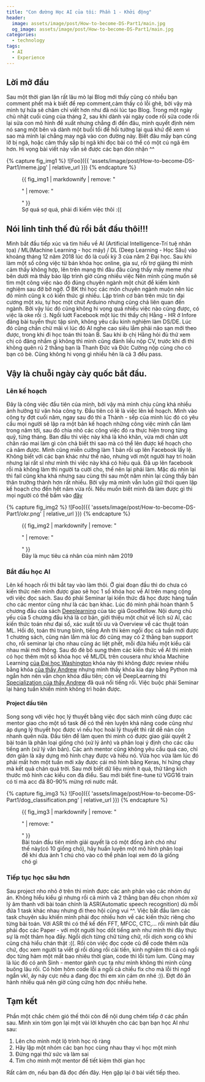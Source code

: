 ```yaml
---
title: "Con đường Học AI của tôi: Phần 1 - Khởi động"
header:
  image: assets/image/post/How-to-become-DS-Part1/main.jpg
  og_image: assets/image/post/How-to-become-DS-Part1/main.jpg
categories:
  - technology
tags:
  - AI
  - Experience
---
```

 
## Lời mở đầu

 Sau một thời gian lặn rất lâu mò lại Blog mới thấy cũng có nhiều bạn comment phết mà k biết để rep comment,cảm thấy có lỗi ghê, bởi vậy mà mình tự hứa sẽ chăm chỉ viết hơn như đã nói lúc tạo Blog. Trong một ngày chủ nhật cuối cùng của tháng 2, sau khi dành vài ngày code rồi sửa code rồi lại sửa con mô hình đề xuất nhưng chẳng đi đến đâu, mình quyết định ném nó sang một bên và dành một buổi tối để hồi tưởng lại quá khứ để xem vì sao mà mình lại chẳng may ngã vào con đường này. Biết đâu mấy bạn cũng lỡ bị ngã, hoặc cảm thấy sắp bị ngã khi đọc bài có thể có một cú ngã êm hơn. Hi vọng bài viết này vẫn sẽ được các bạn đón nhận ^^

{% capture fig_img1 %}
![Foo]({{ 'assets/image/post/How-to-become-DS-Part1/meme.jpg' | relative_url }})
{% endcapture %}

<figure>
  {{ fig_img1 | markdownify | remove: "<p>" | remove: "</p>" }}
  <figcaption>Sợ quá sợ quá, phải đi kiếm việc thôi :((</figcaption>
</figure>

## Nói linh tinh thế đủ rồi bắt đầu thôi!!!

Mình bắt đầu tiếp xúc và tìm hiểu về AI (Artificial Intelligence-Trí tuệ nhân tọa) / ML(Machine Learning - học máy) / DL (Deep Learning - Học Sâu) vào khoảng tháng 12 năm 2018 lúc đó là cuối kỳ 3 của năm 2 Đại học. Sau khi làm một số công việc từ bán khóa học online, gia sư, rồi trợ giảng thì mình cảm thấy không hợp, lên trên mạng thì đâu đâu cũng thấy mấy meme như bên dưới mà thấy bảo lập trình giờ cũng nhiều việc Nên mình cũng muốn sẽ tìm một công việc nào đó đúng chuyên ngành một chút để kiếm kinh nghiệm sau đỡ bỡ ngỡ. Ở BK thì học các môn chuyên ngành muộn nên lúc đó mình cũng k có kiến thức gì nhiều. Lập trình cơ bản trên mức tin đại cương một xíu, tự học một chút Arduino nhưng cũng chả liên quan đến ngành. Bởi vậy lúc đó cũng không hi vọng quá nhiều việc nào cũng được, có việc là oke rồi :). Ngồi lướt Facebook một lúc thì thấy chị Hằng - HR ở Infore đăng bài tuyển thực tập sinh, không yêu cầu kinh nghiệm làm DS/DE. Lúc đó cũng chần chừ mãi vì lúc đó AI nghe cao siêu lắm phải não sạn mới theo được, trong khi đi học toán thì toàn B. Sau khi ib chị Hằng hỏi đủ thứ xem chị có đăng nhầm gì không thì mình cũng đánh liều nộp CV, trước khi đi thì không quên rủ 2 thằng bạn là Thanh Đức và Đức Cường nộp cùng cho có bạn có bè. Cũng không hi vọng gì nhiều hên là cả 3 đều pass.   

## Vậy là chuỗi ngày cày quốc bắt đầu. 

### Lên kế hoạch

Đây là công việc đầu tiên của mình, bởi vậy mà mình chịu cũng khá nhiều ảnh hưởng từ văn hóa công ty.
Đầu tiên có lẽ là việc lên kế hoạch. Mình vào công ty đợt cuối năm, ngay sau đó thì a Thành - sếp của mình lúc đó có yêu cầu mọi người sẽ lập ra một bản kế hoạch những công việc mình cần làm trong năm tới, sau đó chia nhỏ các công việc đó ra thực hiện trong từng quỹ, từng tháng. Ban đầu thì việc này khá là khó khăn, vừa mới chân ướt chân ráo mai làm gì còn chả biết thì sao mà có thể lên được kế hoạch cho cả năm được. Mình cũng miễn cưỡng làm 1 bản rồi up lên Facebook lấy lệ. Không biết với các bạn khác như thế nào, nhưng với một người hay trì hoãn nhưng lại rất sĩ như mình thì việc này khá có hiệu quả. Đã up lên facebook rồi mà không làm thì người ta cười cho, thế nên lại phải làm. Mặc dù nhìn lại thì fail cũng kha khá nhưng sau cùng thì sau một năm nhìn lại cũng thấy bản thân trưởng thành hơn rất nhiều. Bởi vậy mà mình vẫn luôn giữ thói quen lập kế hoạch cho đến hết năm vừa rồi. Nếu muốn biết mình đã làm được gì thì mọi người có thể bấm vào [đây](https://www.facebook.com/ducanh.soict/posts/1283515445165523)

{% capture fig_img2 %}
![Foo]({{ 'assets/image/post/How-to-become-DS-Part1/okr.png' | relative_url }})
{% endcapture %}

<figure>
  {{ fig_img2 | markdownify | remove: "<p>" | remove: "</p>" }}
  <figcaption>Đây là mục tiêu cá nhân của mình năm 2019</figcaption>
</figure>

### Bắt đầu học AI

Lên kế hoạch rồi thì bắt tay vào làm thôi. Ở giai đoạn đầu thì do chưa có kiến thức nên mình được giao sẽ học 1 số khóa học về AI trên mạng cộng với việc đọc sách. Sau đó phải Seminar lại kiến thức đã học được hàng tuần cho các mentor cũng như là các bạn khác. Lúc đó mình phải hoàn thành 5 chương đầu của sách [Deeplearning](https://www.deeplearningbook.org/) của tác giả Goodfellow. Nội dung chủ yếu của 5 chương đầu khá là cơ bản, giới thiệu một chút về lịch sử AI, các kiến thức toán như đại số, xác xuất tối ưu và Overview về các thuật toán ML. Hồi đó, toán thì trung bình, tiếng Anh thì kém ngồi đọc cả tuần mới được 1 chương sách, cũng nản lắm mà lúc đó cũng may có 2 thằng bạn support cho, rồi seminar lại cho nhau cũng ác liệt phết, mỗi đứa hiểu một kiểu cãi nhau mãi mới thông. Sau đó đẻ bổ sung thêm các kiến thức về AI thì mình có  học thêm một số khóa học về ML/DL trên cousera như khóa Machine Learning [của Đại học Washington](https://www.coursera.org/learn/ml-foundations) khóa này thì không được review nhiều bằng khóa [của thầy Andrew](https://www.coursera.org/learn/machine-learning?) nhưng mình thấy khóa kia dạy bằng Python mà ngắn hơn nên vẫn chọn khóa đầu tiên; còn về DeepLearning thì [Specialization của thầy Andrew](https://www.coursera.org/specializations/deep-learning) đã quá nổi tiếng rồi. Việc buộc phải Seminar lại hàng tuần khiến mình không trì hoãn được.

#### Project đầu tiên 
Song song với việc học lý thuyết bằng việc đọc sách mình cũng được các mentor giao cho một số task để có thể rèn luyện khả năng code cũng như áp dụng lý thuyết học được vì nếu học hoài lý thuyết thì rất dễ nản còn nhanh quên nữa. Đầu tiên để làm quen thì mình có được giao giải quyết 2 bài toán là phân loại giống chó (xử lý ảnh) và phân loại ý định cho các câu tiếng anh (xử lý văn bản). Các anh mentor cũng không yêu cầu quá cao, chỉ đơn giản là xây dựng mô hình chạy được và hiểu nó. Vừa học vừa làm lúc đó phải mất hơn một tuần mới xây được cái mô hình bằng Keras, hí hứng chạy mà kết quả chán quá trời. Sau mới biết dữ liệu mình ít quá, thử tăng kích thước mô hình các kiểu con đà điểu. Sau mới biết fine-tune từ VGG16 train có tí mà acc đã 80-90% mừng rơi nước mắt.

{% capture fig_img3 %}
![Foo]({{ 'assets/image/post/How-to-become-DS-Part1/dog_classification.png' | relative_url }})
{% endcapture %}

<figure>
  {{ fig_img3 | markdownify | remove: "<p>" | remove: "</p>" }}
  <figcaption>Bài toán đầu tiên mình giải quyết là có một đống ảnh chó như thế này(có 10 giống chó), hãy huấn luyện một mô hình phân loại để khi đưa ảnh 1 chú chó vào có thể phân loại xem đó là giống chó gì</figcaption>
</figure>

### Tiếp tục học sâu hơn

Sau project nho nhỏ ở trên thì mình được các anh phân vào các nhóm dự án. Không hiểu kiểu gì nhưng rồi cả mình và 2 thằng bạn đều chọn nhóm xử lý âm thanh với bài toán chính là ASR(Automatic speech recognition) dù mỗi đứa 1 task khác nhau nhưng đi theo hội cũng vui ^^. Việc bắt đầu làm các task chuyên sâu khiến mình phải đọc nhiều hơn về các kiến thức riêng cho từng bài toán. Với ASR thì có thể kể đến FFT, MFCC, CTC,... rồi mình bắt đầu phải đọc các Paper - với một người học dốt tiếng anh như mình thì đây thực sự là một thảm họa đấy. Ngồi dịch từng chữ từng chữ, rồi dịch xong có khi cũng chả hiểu chán thật :((. Rồi còn việc đọc code cũ để code thêm nữa chứ, đọc xem người ta viết gì rồi dùng rồi cải tiến, kinh nghiệm thì cả có ngồi đọc từng hàm một mất bao nhiêu thời gian, code thì lỗi tùm lum. Cũng may là lúc đó có anh Sinh - mentor gánh cục tạ như mình không thì mình cũng buông lâu rồi. Có hôm hôm code lỗi a ngồi cả chiều fix cho mà lỗi thì ngớ ngẩn vkl, áy náy cực nếu a đang đọc thì em xin cảm ơn nhé :)). Đợt đó ăn hành nhiều quá nên giờ cũng cứng hơn đọc nhiều hehe.

## Tạm kết

Phần một chắc chém gió thế thôi còn để nội dung chém tiếp ở các phần sau. Mình xin tóm gọn lại một vài lời khuyên cho các bạn bạn học AI như sau:
1. Lên cho mình một lộ trình học rõ ràng 
2. Hãy lập một nhóm các bạn học cùng nhau thay vì học một mình
3. Đừng ngại thử sức và làm sai
4. Tìm cho mình một mentor để tiết kiệm thời gian học

Rất cảm ơn, nếu bạn đã đọc đến đây. Hẹn gặp lại ở bài viết tiếp theo. 




